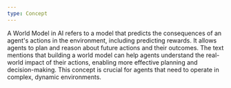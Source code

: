 ```yaml
---
type: Concept
---
```


A World Model in AI refers to a model that predicts the consequences of an agent's actions in the environment, including predicting rewards. It allows agents to plan and reason about future actions and their outcomes. The text mentions that building a world model can help agents understand the real-world impact of their actions, enabling more effective planning and decision-making. This concept is crucial for agents that need to operate in complex, dynamic environments.